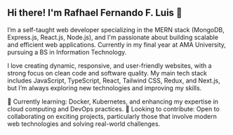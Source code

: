 ## Hi there! I'm Rafhael Fernando F. Luis 👋

I’m a self-taught web developer specializing in the MERN stack (MongoDB, Express.js, React.js, Node.js), and I'm passionate about building scalable and efficient web applications. Currently in my final year at AMA University, pursuing a BS in Information Technology.

I love creating dynamic, responsive, and user-friendly websites, with a strong focus on clean code and software quality. My main tech stack includes JavaScript, TypeScript, React, Tailwind CSS, Redux, and Next.js, but I’m always exploring new technologies and improving my skills.

🌱 Currently learning: Docker, Kubernetes, and enhancing my expertise in cloud computing and DevOps practices.
💼 Looking to contribute: Open to collaborating on exciting projects, particularly those that involve modern web technologies and solving real-world challenges.

